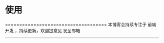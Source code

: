 
# 使用
====================================
本博客会持续专注于 前端开发 ，持续更新，欢迎提意见 发至邮箱

------------------------------------
